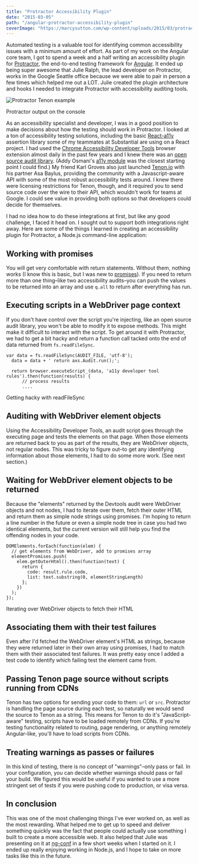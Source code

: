```yaml
---
title: "Protractor Accessibility Plugin"
date: "2015-03-05"
path: "/angular-protractor-accessibility-plugin"
coverImage: "https://marcysutton.com/wp-content/uploads/2015/03/protractor-tenon-no-shadow.png"
---
```


Automated testing is a valuable tool for identifying common accessibility issues with a minimum amount of effort. As part of my work on the Angular core team, I got to spend a week and a half writing an accessibility plugin for [Protractor](http://protractortest.org "Link opens in a new window"), the end-to-end testing framework for [Angular](http://angular.io "Link opens in a new window"). It ended up being super awesome that Julie Ralph, the lead developer on Protractor, works in the Google Seattle office because we were able to pair in person a few times which helped me out a LOT. Julie created the plugin architecture and hooks I needed to integrate Protractor with accessibility auditing tools.

![Protractor Tenon example](https://marcysutton.com/wp-content/uploads/2015/03/protractor-tenon-no-shadow.png)

Protractor output on the console

As an accessibility specialist and developer, I was in a good position to make decisions about how the testing should work in Protractor. I looked at a ton of accessibility testing solutions, including the basic [React-a11y](https://github.com/rackt/react-a11y "Link opens in a new window") assertion library some of my teammates at Substantial are using on a React project. I had used the [Chrome Accessibility Developer Tools](https://chrome.google.com/webstore/detail/accessibility-developer-t/fpkknkljclfencbdbgkenhalefipecmb?hl=en "Link opens in a new window") browser extension almost daily in the past few years and I knew there was an [open source audit library](https://github.com/GoogleChrome/accessibility-developer-tools "Link opens in a new window"). (Addy Osmani's [a11y module](https://github.com/addyosmani/a11y "Link opens in a new window") was the closest starting point I could find.) My friend Karl Groves also just launched [Tenon.io](http://tenon.io "Link opens in a new window") with his partner Asa Baylus, providing the community with a Javascript-aware API with some of the most robust accessibility tests around. I knew there were licensing restrictions for Tenon, though, and it required you to send source code over the wire to their API, which wouldn't work for teams at Google. I could see value in providing both options so that developers could decide for themselves.

I had no idea how to do these integrations at first, but like any good challenge, I faced it head on. I sought out to support both integrations right away. Here are some of the things I learned in creating an accessibility plugin for Protractor, a Node.js command-line application:

## Working with promises

You will get very comfortable with return statements. Without them, nothing works (I know this is basic, but I was new to [promises](https://www.promisejs.org/ "Link opens in a new window")). If you need to return more than one thing–like two accessibility audits–you can push the values to be returned into an array and use `q.all` to return after everything has run.

## Executing scripts in a WebDriver page context

If you don't have control over the script you're injecting, like an open source audit library, you won't be able to modify it to expose methods. This might make it difficult to interact with the script. To get around it with Protractor, we had to get a bit hacky and return a function call tacked onto the end of data returned from `fs.readFileSync`.

```
var data = fs.readFileSync(AUDIT_FILE, 'utf-8');
  data = data + ' return axs.Audit.run();';

  return browser.executeScript_(data, 'a11y developer tool rules').then(function(results) {
      // process results 
      ....

```

Getting hacky with readFileSync

## Auditing with WebDriver element objects

Using the Accessibility Developer Tools, an audit script goes through the executing page and tests the elements on that page. When those elements are returned back to you as part of the results, they are WebDriver objects, not regular nodes. This was tricky to figure out–to get any identifying information about those elements, I had to do some more work. (See next section.)

## Waiting for WebDriver element objects to be returned

Because the "elements" returned by the Devtools audit were WebDriver objects and not nodes, I had to iterate over them, fetch their outer HTML and return them as simple node strings using promises. I'm hoping to return a line number in the future or even a simple node tree in case you had two identical elements, but the current version will still help you find the offending nodes in your code.

```
DOMElements.forEach(function(elem) {
  // get elements from WebDriver, add to promises array
  elementPromises.push(
    elem.getOuterHtml().then(function(text) {
      return {
        code: result.rule.code,
        list: text.substring(0, elementStringLength)
      };
    })
  );
});
```

Iterating over WebDriver objects to fetch their HTML

## Associating them with their test failures

Even after I'd fetched the WebDriver element's HTML as strings, because they were returned later in their own array using promises, I had to match them with their associated test failures. It was pretty easy once I added a test code to identify which failing test the element came from.

## Passing Tenon page source without scripts running from CDNs

Tenon has two options for sending your code to them: `url` or `src`. Protractor is handling the page source during each test, so naturally we would send the source to Tenon as a string. This means for Tenon to do it's "JavaScript-aware" testing, scripts have to be loaded remotely from CDNs. If you're testing functionality related to routing, page rendering, or anything remotely Angular-like, you'll have to load scripts from CDNs.

## Treating warnings as passes or failures

In this kind of testing, there is no concept of "warnings"–only pass or fail. In your configuration, you can decide whether warnings should pass or fail your build. We figured this would be useful if you wanted to use a more stringent set of tests if you were pushing code to production, or visa versa.

## In conclusion

This was one of the most challenging things I've ever worked on, as well as the most rewarding. What helped me to get up to speed and deliver something quickly was the fact that people could actually use something I built to create a more accessible web. It also helped that Julie was presenting on it at [ng-conf](http://ng-conf.org "Link opens in a new window") in a few short weeks when I started on it. I ended up really enjoying working in Node.js, and I hope to take on more tasks like this in the future.
